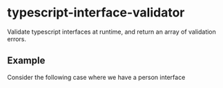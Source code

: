 # typescript-interface-validator

Validate typescript interfaces at runtime, and return an array of validation errors.

## Example

Consider the following case where we have a person interface
